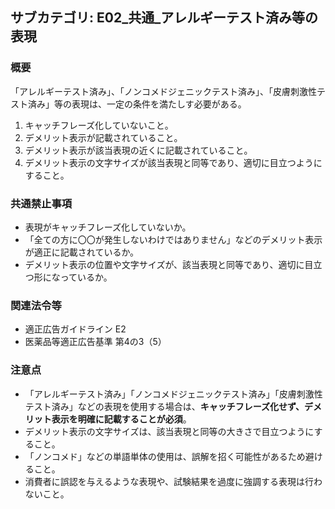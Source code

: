 ## サブカテゴリ: E02_共通_アレルギーテスト済み等の表現

### 概要
「アレルギーテスト済み」、「ノンコメドジェニックテスト済み」、「皮膚刺激性テスト済み」等の表現は、一定の条件を満たしす必要がある。
1. キャッチフレーズ化していないこと。  
2. デメリット表示が記載されていること。  
3. デメリット表示が該当表現の近くに記載されていること。  
4. デメリット表示の文字サイズが該当表現と同等であり、適切に目立つようにすること。

### 共通禁止事項
- 表現がキャッチフレーズ化していないか。  
- 「全ての方に〇〇が発生しないわけではありません」などのデメリット表示が適正に記載されているか。  
- デメリット表示の位置や文字サイズが、該当表現と同等であり、適切に目立つ形になっているか。  

### 関連法令等
- 適正広告ガイドライン E2  
- 医薬品等適正広告基準 第4の3（5）  

### 注意点
- 「アレルギーテスト済み」「ノンコメドジェニックテスト済み」「皮膚刺激性テスト済み」などの表現を使用する場合は、**キャッチフレーズ化せず、デメリット表示を明確に記載することが必須**。  
- デメリット表示の文字サイズは、該当表現と同等の大きさで目立つようにすること。  
- 「ノンコメド」などの単語単体の使用は、誤解を招く可能性があるため避けること。  
- 消費者に誤認を与えるような表現や、試験結果を過度に強調する表現は行わないこと。

